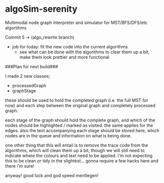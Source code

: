 algoSim-serenity
================

Multimodal node graph interpreter and simulator for MST/BFS/DFS/etc algortihms

Commit 5 -> (algo_rewrite branch)
  - job for today: fit the new code into the current algorithms
	- see what can be done with the algorithms to clear them up a bit, make them look prettier and more functional

###Plan for next build###

I made 2 new classes;
  - processedGraph
  - graphStage

these should be used to hold the completed graph (i.e. the full MST for now) and each step between the original graph and completely processed graph.

each stage of the graph should hold the complete graph, and which of the nodes should be highlighted / marked as visited. the same applies for the edges. also the text accompanying each stage should be stored here, which nodes are in the queue and information on what is being done.

one other thing that this will entail is to remove the trace code from the algorithms, which will clean them up a bit, though we will still need to indicate where the colours and text need to be applied. i'm not expecting this to be clean or tidy in the slightest... gonna require a few hacks here and there i'm sure!

anyway! good luck and god speed mentlegen!
